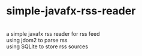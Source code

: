 # simple-javafx-rss-reader
<br>a simple javafx rss reader for rss feed
<br>using jdom2 to parse rss
<br>using SQLite to store rss sources
